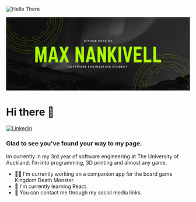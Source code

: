 ![Hello There]([https://giphy.com/embed/xTiIzJSKB4l7xTouE8](https://media2.giphy.com/media/xTiIzJSKB4l7xTouE8/giphy.gif?cid=ecf05e47lp589prh5qw3v2pmefa1o2epk6lvj9guvun7w9i1&rid=giphy.gif&ct=g))

![Header](https://github.com/maxnankivell/maxnankivell/blob/main/Max%20Nankivell.png?raw=true "Header")
# Hi there &#128075;
[![Linkedin](https://img.shields.io/badge/LinkedIn-0077B5?style=for-the-badge&logo=linkedin&logoColor=white "Linkedin")](https://www.linkedin.com/in/max-nankivell-767884218)
### Glad to see you've found your way to my page.
Im currently in my 3rd year of software engineering at The University of Auckland. I'm into programming, 3D printing and almost any game.

- 👨‍💻 I'm currently working on a companion app for the board game Kingdom Death Monster.
- 📖 I'm currently learning React.
- 💬 You can contact me through my social media links.
